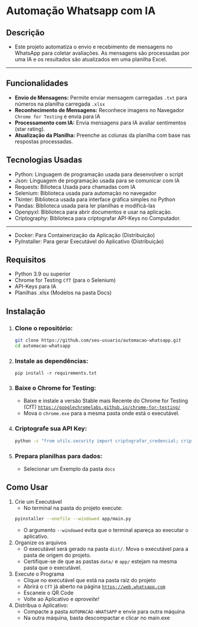 # Automação Whatsapp com IA

## Descrição

- Este projeto automatiza o envio e recebimento de mensagens no WhatsApp para coletar avaliações. As mensagens são processadas por uma IA e os resultados são atualizados em uma planilha Excel.
---

## Funcionalidades

- **Envio de Mensagens:** Permite enviar mensagem carregadas <code>.txt</code> para números na planilha carregada <code>.xlsx</code>
- **Reconhecimento de Mensagens:** Reconhece imagens no Navegador <code>Chrome for Testing</code> e envia para IA
- **Processamento com IA:** Envia mensagens para IA avaliar sentimentos (star rating).
- **Atualização da Planilha:** Preenche as colunas da planilha com base nas respostas processadas.

## Tecnologias Usadas

- Python: Linguagem de programação usada para desenvolver o script
- Json: Linguagem de programação usada para se comunicar com IA
- Requests: Bilioteca Usada para chamadas com IA
- Selenium: Biblioteca usada para automação no navegador
- Tkinter: Biblioteca usada para interface gráfica simples no Python
- Pandas: Biblioteca usada para ler planilhas e modificá-las
- Openpyxl: Biblioteca para abrir documentos e usar na aplicação.
- Criptography: Biblioteca para criptografar API-Keys no Computador.
---
- Docker: Para Containerização da Aplicação (Distribuição)
- PyInstaller: Para gerar Executável do Aplicativo (Distribuição)

## Requisitos

- Python 3.9 ou superior
- Chrome for Testing <code>CfT</code> (para o Selenium)
- API-Keys para IA
- Planilhas .xlsx (Modelos na pasta Docs)

## Instalação

1. ### Clone o repositório:
   ```bash
   git clone https://github.com/seu-usuario/automacao-whatsapp.git
   cd automacao-whatsapp
2. ### Instale as dependências:
    ```pip
    pip install -r requirements.txt
3. ### Baixe o Chrome for Testing:
    - Baixe e instale a versão Stable mais Recente do Chrome for Testing (CfT) <code>https://googlechromelabs.github.io/chrome-for-testing/</code>
    - Mova o <code>chrome.exe</code> para a mesma pasta onde está o executável.
4. ### Criptografe sua API Key:
    ```bash
    python -c "from utils.security import criptografar_credencial; criptografar_credencial('SUA_API_KEY')"
5. ### Prepara planilhas para dados:
    - Selecionar um Exemplo da pasta <code>docs</code>
## Como Usar

1. Crie um Executável
    - No terminal na pasta do projeto execute:
    ```bash
    pyinstaller --onefile --windowed app/main.py
    ```
    - O argumento <code>--windowed</code> evita que o terminal apareça ao executar o aplicativo.
2. Organize os arquivos
    - O executável será gerado na pasta <code>dist/</code>. Mova o executável para a pasta de origem do projeto.
    - Certifique-se de que as pastas <code>data/</code> e <code>app/</code> estejam na mesma pasta que o executável.
3. Execute o Programa
    - Clique no executável que está na pasta raíz do projeto
    - Abrirá o <code>CfT</code> já aberto na página <code>https://web.whatsapp.com</code>
    - Escaneie o QR Code
    - Volte ao Aplicativo e *aproveite!*
4. Distribua o Aplicativo:
    - Compacte a pasta <code>AUTOMACAO-WHATSAPP</code> e envie para outra máquina
    - Na outra máquina, basta descompactar e clicar no main.exe